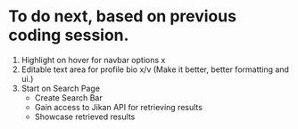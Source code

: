 # To do next, based on previous coding session.

1. Highlight on hover for navbar options x
2. Editable text area for profile bio x/v (Make it better, better formatting and ui.)
3. Start on Search Page
    - Create Search Bar
    - Gain access to Jikan API for retrieving results
    - Showcase retrieved results